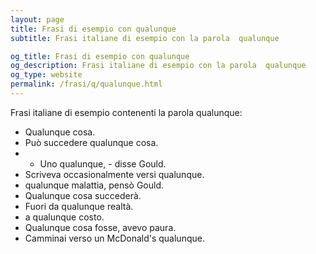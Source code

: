 ```yaml
---
layout: page
title: Frasi di esempio con qualunque 
subtitle: Frasi italiane di esempio con la parola  qualunque

og_title: Frasi di esempio con qualunque 
og_description: Frasi italiane di esempio con la parola  qualunque
og_type: website
permalink: /frasi/q/qualunque.html
---
```


Frasi italiane di esempio contenenti la parola qualunque:


- Qualunque cosa.
- Può succedere qualunque cosa.
- - Uno qualunque, - disse Gould.
- Scriveva occasionalmente versi qualunque.
- qualunque malattia, pensò Gould.
- Qualunque cosa succederà.
- Fuori da qualunque realtà.
- a qualunque costo.
- Qualunque cosa fosse, avevo paura.
- Camminai verso un McDonald's qualunque.
